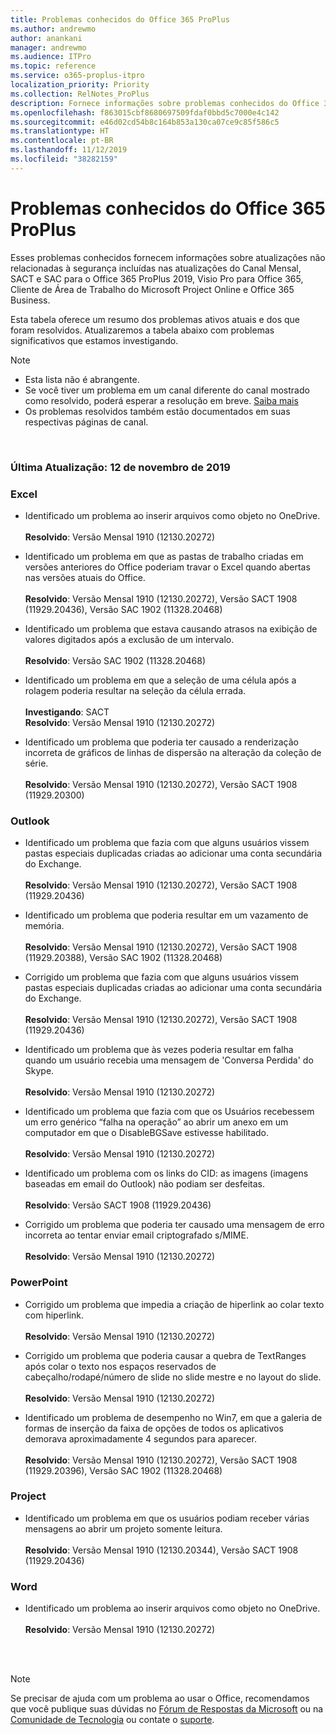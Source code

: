 ```yaml
---
title: Problemas conhecidos do Office 365 ProPlus
ms.author: andrewmo
author: anankani
manager: andrewmo
ms.audience: ITPro
ms.topic: reference
ms.service: o365-proplus-itpro
localization_priority: Priority
ms.collection: RelNotes_ProPlus
description: Fornece informações sobre problemas conhecidos do Office 365 ProPlus
ms.openlocfilehash: f863015cbf8680697509fdaf0bbd5c7000e4c142
ms.sourcegitcommit: e46d02cd54b8c164b853a130ca07ce9c85f586c5
ms.translationtype: HT
ms.contentlocale: pt-BR
ms.lasthandoff: 11/12/2019
ms.locfileid: "38282159"
---
```

# <a name="office-365-proplus-known-issues"></a>Problemas conhecidos do Office 365 ProPlus

Esses problemas conhecidos fornecem informações sobre atualizações não relacionadas à segurança incluídas nas atualizações do Canal Mensal, SACT e SAC para o Office 365 ProPlus 2019, Visio Pro para Office 365, Cliente de Área de Trabalho do Microsoft Project Online e Office 365 Business.

Esta tabela oferece um resumo dos problemas ativos atuais e dos que foram resolvidos.  Atualizaremos a tabela abaixo com problemas significativos que estamos investigando.

> [!NOTE]
>- Esta lista não é abrangente.
>- Se você tiver um problema em um canal diferente do canal mostrado como resolvido, poderá esperar a resolução em breve. [Saiba mais](https://docs.microsoft.com/pt-BR/DeployOffice/overview-of-update-channels-for-office-365-proplus#BKMK_SAC)
>- Os problemas resolvidos também estão documentados em suas respectivas páginas de canal.

<br>

### <a name="last-updated-november-12-2019"></a>Última Atualização: 12 de novembro de 2019

### <a name="excel"></a>Excel

- Identificado um problema ao inserir arquivos como objeto no OneDrive.<br><br> **Resolvido**: Versão Mensal 1910 (12130.20272)

- Identificado um problema em que as pastas de trabalho criadas em versões anteriores do Office poderiam travar o Excel quando abertas nas versões atuais do Office.<br><br>
**Resolvido**: Versão Mensal 1910 (12130.20272), Versão SACT 1908 (11929.20436), Versão SAC 1902 (11328.20468)

- Identificado um problema que estava causando atrasos na exibição de valores digitados após a exclusão de um intervalo.<br><br>
**Resolvido**: Versão SAC 1902 (11328.20468)

- Identificado um problema em que a seleção de uma célula após a rolagem poderia resultar na seleção da célula errada.<br><br>
**Investigando**: SACT <br>**Resolvido**: Versão Mensal 1910 (12130.20272)

- Identificado um problema que poderia ter causado a renderização incorreta de gráficos de linhas de dispersão na alteração da coleção de série.<br><br>
**Resolvido**: Versão Mensal 1910 (12130.20272), Versão SACT 1908 (11929.20300)

### <a name="outlook"></a>Outlook

- Identificado um problema que fazia com que alguns usuários vissem pastas especiais duplicadas criadas ao adicionar uma conta secundária do Exchange.<br><br>
**Resolvido**: Versão Mensal 1910 (12130.20272), Versão SACT 1908 (11929.20436)

- Identificado um problema que poderia resultar em um vazamento de memória. <br><br>
**Resolvido**: Versão Mensal 1910 (12130.20272), Versão SACT 1908 (11929.20388), Versão SAC 1902 (11328.20468)

- Corrigido um problema que fazia com que alguns usuários vissem pastas especiais duplicadas criadas ao adicionar uma conta secundária do Exchange.<br><br>
**Resolvido**: Versão Mensal 1910 (12130.20272), Versão SACT 1908 (11929.20436)

- Identificado um problema que às vezes poderia resultar em falha quando um usuário recebia uma mensagem de 'Conversa Perdida' do Skype.<br><br>
**Resolvido**: Versão Mensal 1910 (12130.20272)

- Identificado um problema que fazia com que os Usuários recebessem um erro genérico “falha na operação” ao abrir um anexo em um computador em que o DisableBGSave estivesse habilitado.<br><br>
**Resolvido**: Versão Mensal 1910 (12130.20272)

- Identificado um problema com os links do CID: as imagens (imagens baseadas em email do Outlook) não podiam ser desfeitas.<br><br>
**Resolvido**: Versão SACT 1908 (11929.20436)

- Corrigido um problema que poderia ter causado uma mensagem de erro incorreta ao tentar enviar email criptografado s/MIME.<br><br>**Resolvido**: Versão Mensal 1910 (12130.20272)

### <a name="powerpoint"></a>PowerPoint

- Corrigido um problema que impedia a criação de hiperlink ao colar texto com hiperlink. <br><br>**Resolvido**: Versão Mensal 1910 (12130.20272)

- Corrigido um problema que poderia causar a quebra de TextRanges após colar o texto nos espaços reservados de cabeçalho/rodapé/número de slide no slide mestre e no layout do slide. <br><br>**Resolvido**: Versão Mensal 1910 (12130.20272)

- Identificado um problema de desempenho no Win7, em que a galeria de formas de inserção da faixa de opções de todos os aplicativos demorava aproximadamente 4 segundos para aparecer.<br>
<br>**Resolvido**: Versão Mensal 1910 (12130.20272), Versão SACT 1908 (11929.20396), Versão SAC 1902 (11328.20468)

### <a name="project"></a>Project

- Identificado um problema em que os usuários podiam receber várias mensagens ao abrir um projeto somente leitura.<br><br>
**Resolvido**: Versão Mensal 1910 (12130.20344), Versão SACT 1908 (11929.20436)

### <a name="word"></a>Word
- Identificado um problema ao inserir arquivos como objeto no OneDrive.<br><br> **Resolvido**: Versão Mensal 1910 (12130.20272)



<br>
<br>

> [!NOTE]
> Se precisar de ajuda com um problema ao usar o Office, recomendamos que você publique suas dúvidas no [Fórum de Respostas da Microsoft](https://answers.microsoft.com/) ou na [Comunidade de Tecnologia](https://techcommunity.microsoft.com/) ou contate o [suporte](https://support.microsoft.com/contactus).

